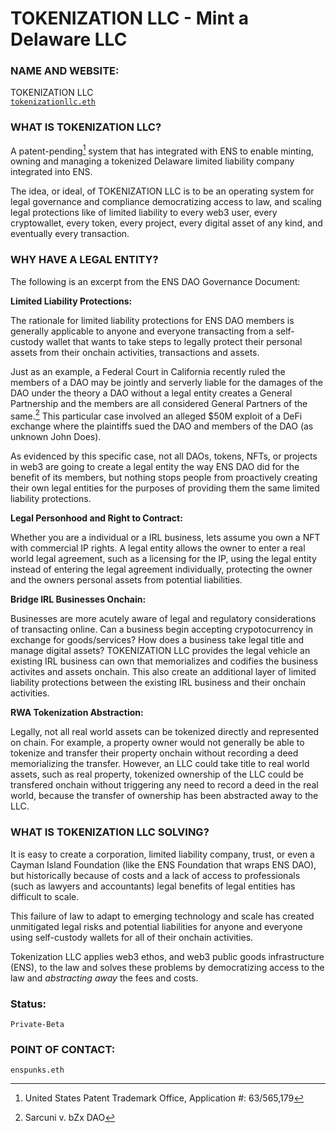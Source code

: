 # TOKENIZATION LLC - Mint a Delaware LLC

### NAME AND WEBSITE:

TOKENIZATION LLC
</br>
[`tokenizationllc.eth`](https://app.webhash.com/Links/tokenization)

### WHAT IS TOKENIZATION LLC? 

A patent-pending[^1] system that has integrated with ENS to enable minting, owning and managing a tokenized Delaware limited liability company integrated into ENS.

The idea, or ideal, of TOKENIZATION LLC is to be an operating system for legal governance and compliance democratizing access to law, and scaling legal protections like of limited liability to every web3 user, every cryptowallet, every token, every project, every digital asset of any kind, and eventually every transaction.

### WHY HAVE A LEGAL ENTITY?

The following is an excerpt from the ENS DAO Governance Document:


<b>Limited Liability Protections:</b>

The rationale for limited liability protections for ENS DAO members is generally applicable to anyone and everyone transacting from a self-custody wallet that wants to take steps to legally protect their personal assets from their onchain activities, transactions and assets.  

Just as an example, a Federal Court in California recently ruled the members of a DAO may be jointly and serverly liable for the damages of the DAO under the theory a DAO without a legal entity creates a General Partnership and the members are all considered General Partners of the same.[^2]  This particular case involved an alleged $50M exploit of a DeFi exchange where the plaintiffs sued the DAO and members of the DAO (as unknown John Does).

As evidenced by this specific case, not all DAOs, tokens, NFTs, or projects in web3 are going to create a legal entity the way ENS DAO did for the benefit of its members, but nothing stops people from proactively creating their own legal entities for the purposes of providing them the same limited liability protections.

<b>Legal Personhood and Right to Contract:</b>

Whether you are a individual or a IRL business, lets assume you own a NFT with commercial IP rights. A legal entity allows the owner to enter a real world legal agreement, such as a licensing for the IP, using the legal entity instead of entering the legal agreement individually, protecting the owner and the owners personal assets from potential liabilities.  

<b>Bridge IRL Businesses Onchain:</b>

Businesses are more acutely aware of legal and regulatory considerations of transacting online.  Can a business begin accepting crypotocurrency in exchange for goods/services?  How does a business take legal title and manage digital assets?  TOKENIZATION LLC provides the legal vehicle an existing IRL business can own that memorializes and codifies the business activites and assets onchain.  This also create an additional layer of limited liability protections between the existing IRL business and their onchain activities.  

<b>RWA Tokenization Abstraction:</b>

Legally, not all real world assets can be tokenized directly and represented on chain.  For example, a property owner would not generally be able to tokenize and transfer their property onchain without recording a deed memorializing the transfer.  However, an LLC could take title to real world assets, such as real property, tokenized ownership of the LLC could be transfered onchain without triggering any need to record a deed in the real world, because the transfer of ownership has been abstracted away to the LLC.

### WHAT IS TOKENIZATION LLC SOLVING?

It is easy to create a corporation, limited liability company, trust, or even a Cayman Island Foundation (like the ENS Foundation that wraps ENS DAO), but historically because of costs and a lack of access to professionals (such as lawyers and accountants) legal benefits of legal entities has difficult to scale.

This failure of law to adapt to emerging technology and scale has created unmitigated legal risks and potential liabilities for anyone and everyone using self-custody wallets for all of their onchain activities. 

Tokenization LLC applies web3 ethos, and web3 public goods infrastructure (ENS), to the law and solves these problems by democratizing access to the law and *abstracting away* the fees and costs.

### Status:

 `Private-Beta` 

### POINT OF CONTACT:

`enspunks.eth` 

[^1]: United States Patent Trademark Office, Application #: 63/565,179

[^2]: Sarcuni v. bZx DAO

